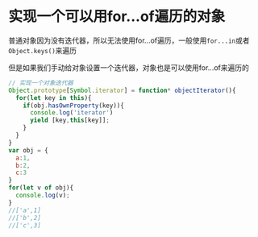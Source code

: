 # 实现一个可以用for...of遍历的对象

普通对象因为没有迭代器，所以无法使用for...of遍历，一般使用`for...in`或者`Object.keys()`来遍历

但是如果我们手动给对象设置一个迭代器，对象也是可以使用for...of来遍历的

```js
// 实现一个对象迭代器
Object.prototype[Symbol.iterator] = function* objectIterator(){
  for(let key in this){
    if(obj.hasOwnProperty(key)){
      console.log('iterator')
      yield [key,this[key]];
    }
  }
}
var obj = {
  a:1,
  b:2,
  c:3
}
for(let v of obj){
  console.log(v);
}
//['a',1]
//['b',2]
//['c',3]
```

